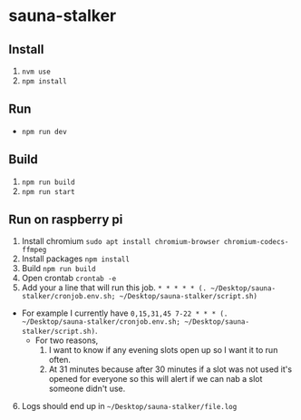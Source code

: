 # sauna-stalker

## Install

1. `nvm use`
2. `npm install`

## Run

- `npm run dev`

## Build

1. `npm run build`
2. `npm run start`

## Run on raspberry pi

1. Install chromium `sudo apt install chromium-browser chromium-codecs-ffmpeg`
2. Install packages `npm install`
3. Build `npm run build`
4. Open crontab `crontab -e`
5. Add your a line that will run this job. `* * * * * (. ~/Desktop/sauna-stalker/cronjob.env.sh; ~/Desktop/sauna-stalker/script.sh)`

- For example I currently have `0,15,31,45 7-22 * * * (. ~/Desktop/sauna-stalker/cronjob.env.sh; ~/Desktop/sauna-stalker/script.sh)`.
  - For two reasons,
    1. I want to know if any evening slots open up so I want it to run often.
    2. At 31 minutes because after 30 minutes if a slot was not used it's opened for everyone so this will alert if we can nab a slot someone didn't use.

6. Logs should end up in `~/Desktop/sauna-stalker/file.log`
